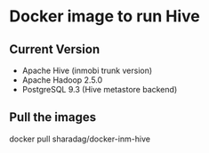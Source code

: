 Docker image to run Hive
===============================

## Current Version
* Apache Hive (inmobi trunk version)
* Apache Hadoop 2.5.0
* PostgreSQL 9.3 (Hive metastore backend)

## Pull the images

docker pull sharadag/docker-inm-hive
